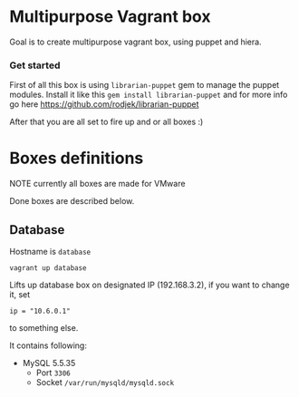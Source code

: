 # Multipurpose Vagrant box

Goal is to create multipurpose vagrant box, using puppet and hiera.

### Get started

First of all this box is using ```librarian-puppet``` gem to manage the puppet modules. Install it like this ```gem install librarian-puppet``` and for more info go here https://github.com/rodjek/librarian-puppet

After that you are all set to fire up and or all boxes :)

# Boxes definitions
NOTE currently all boxes are made for VMware 

Done boxes are described below.

## Database

Hostname is ```database```

```
vagrant up database
```

Lifts up database box on designated IP (192.168.3.2), if you want to change it, set 

	ip = "10.6.0.1"

to something else.

It contains following:
* MySQL 5.5.35
	* Port ```3306```
	* Socket ```/var/run/mysqld/mysqld.sock```

